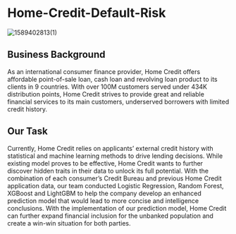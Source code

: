 # Home-Credit-Default-Risk

![1589402813(1)](https://user-images.githubusercontent.com/47108273/81863557-0cdd7e80-9531-11ea-8c01-6c5f5e3056fa.jpg)

## Business Background
As an international consumer finance provider, Home Credit offers affordable point-of-sale loan, cash loan and revolving loan product 
to its clients in 9 countries. With over 100M customers served under 434K distribution points, Home Credit strives to provide great and 
reliable financial services to its main customers, underserved borrowers with limited credit history.

## Our Task
Currently, Home Credit relies on applicants’ external credit history with statistical and machine learning methods to drive lending decisions. While existing model proves to be effective, Home Credit wants to further discover hidden traits in their data to unlock 
its full potential. With the combination of each consumer’s Credit Bureau and previous Home Credit application data, our team conducted 
Logistic Regression, Random Forest, XGBoost and LightGBM to help the company develop an enhanced prediction model that would lead to more 
concise and intelligence conclusions. With the implementation of our prediction model, Home Credit can further expand financial inclusion
for the unbanked population and create a win-win situation for both parties. 
